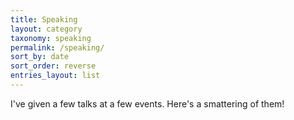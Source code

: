```yaml
---
title: Speaking
layout: category
taxonomy: speaking
permalink: /speaking/
sort_by: date
sort_order: reverse
entries_layout: list
---
```


I've given a few talks at a few events. Here's a smattering of them!
